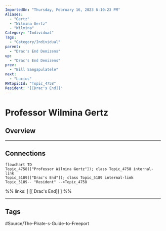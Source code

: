 ```yaml
---
ImportedOn: "Thursday, February 16, 2023 6:10:23 PM"
Aliases:
  - "Gertz"
  - "Wilmina Gertz"
  - "Wilmina"
Category: "Individual"
Tags:
  - "Category/Individual"
parent:
  - "Drac's End Denizens"
up:
  - "Drac's End Denizens"
prev:
  - "Bill Sangapulatele"
next:
  - "Lucius"
RWtopicId: "Topic_4758"
Resident: "[[Drac's End]]"
---
```

# Professor Wilmina Gertz
## Overview
---
## Connections
```mermaid
flowchart TD
Topic_4758(["Professor Wilmina Gertz"]); class Topic_4758 internal-link
Topic_5189(["Drac's End"]); class Topic_5189 internal-link
Topic_5189-- "Resident" -->Topic_4758
```
%%
links: [ [[ Drac's End]] ]
%%


---
## Tags
#Source/The-Pirate-s-Guide-to-Freeport

